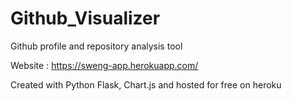 # Github_Visualizer
Github profile and repository analysis tool


Website : https://sweng-app.herokuapp.com/

Created with Python Flask, Chart.js and hosted for free on heroku
